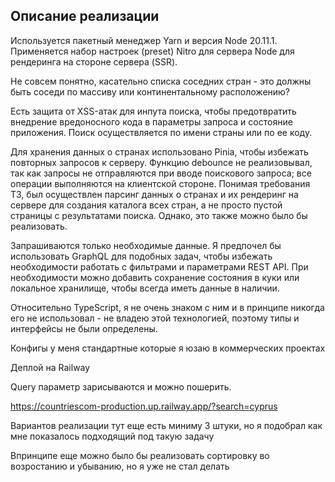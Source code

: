## Описание реализации

Используется пакетный менеджер Yarn и версия Node 20.11.1. Применяется набор настроек (preset) Nitro для сервера Node для рендеринга на стороне
сервера (SSR).

Не совсем понятно, касательно списка соседних стран - это должны быть соседи по массиву или континентальному расположению?

Есть защита от XSS-атак для инпута поиска, чтобы предотвратить внедрение вредоносного кода в параметры запроса и состояние приложения. Поиск
осуществляется по имени страны или по ее коду.

Для хранения данных о странах использовано Pinia, чтобы избежать повторных запросов к серверу. Функцию debounce не реализовывал, так как запросы не
отправляются при вводе поискового запроса; все операции выполняются на клиентской стороне. Понимая требования ТЗ, был осуществлен парсинг данных о
странах и их рендеринг на сервере для создания каталога всех стран, а не просто пустой страницы с результатами поиска. Однако, это также можно было бы
реализовать.

Запрашиваются только необходимые данные. Я предпочел бы использовать GraphQL для подобных задач, чтобы избежать необходимости работать с фильтрами и
параметрами REST API. При необходимости можно добавить сохранение состояния в куки или локальное хранилище, чтобы всегда иметь данные в наличии.

Относительно TypeScript, я не очень знаком с ним и в принципе никогда его не использовал - не владею этой технологией, поэтому типы и интерфейсы не
были определены.

Конфигы у меня стандартные которые я юзаю в коммерческих проектах

Деплой на Railway

Query параметр зарисываются и можно пошерить. 

https://countriescom-production.up.railway.app/?search=cyprus

Вариантов реализации тут еще есть миниму 3 штуки, но я подобрал как мне показалось подходящий под такую задачу

Впринципе еще можно было бы реализовать сортировку во возростанию и убыванию, но я уже не стал делать
